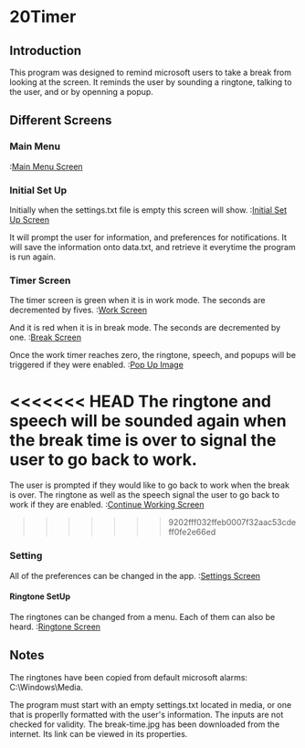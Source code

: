 # 20Timer

## Introduction
This program was designed to remind microsoft users to take a break from looking at the screen. 
It reminds the user by sounding a ringtone, talking to the user, and or by openning a popup. 

## Different Screens
### Main Menu
:[Main Menu Screen](https://raw.githubusercontent.com/aliraeisdanaei/20_20_20_timer/master/images/main_menu.JPG)

### Initial Set Up
Initially when the settings.txt file is empty this screen will show. 
:[Initial Set Up Screen](https://raw.githubusercontent.com/aliraeisdanaei/20_20_20_timer/master/images/initSetup.JPG)

It will prompt the user for information, and preferences for notifications. 
It will save the information onto data.txt, and retrieve it everytime the program is run again. 

### Timer Screen
The timer screen is green when it is in work mode. The seconds are decremented by fives. 
:[Work Screen](https://raw.githubusercontent.com/aliraeisdanaei/20_20_20_timer/master/images/work%20screen.jpg)

And it is red when it is in break mode. The seconds are decremented by one. 
:[Break Screen](https://raw.githubusercontent.com/aliraeisdanaei/20_20_20_timer/master/images/break.JPG)

Once the work timer reaches zero, the ringtone, speech, and popups will be triggered if they were enabled. 
:[Pop Up Image](https://raw.githubusercontent.com/aliraeisdanaei/20_20_20_timer/master/media/break-time.jpg)

<<<<<<< HEAD
The ringtone and speech will be sounded again when the break time is over to signal the user to go back to work. 
=======
The user is prompted if they would like to go back to work when the break is over. The ringtone as well as the speech signal the user to go back to work if they are enabled. 
:[Continue Working Screen](https://raw.githubusercontent.com/aliraeisdanaei/20_20_20_timer/master/images/backWork.JPG)
>>>>>>> 9202fff032ffeb0007f32aac53cdeff0fe2e66ed


### Setting
All of the preferences can be changed in the app. 
:[Settings Screen](https://raw.githubusercontent.com/aliraeisdanaei/20_20_20_timer/master/images/settings.JPG)

#### Ringtone SetUp 
The ringtones can be changed from a menu. Each of them can also be heard. 
:[Ringtone Screen ](https://raw.githubusercontent.com/aliraeisdanaei/20_20_20_timer/master/images/RingtoneSetUp.JPG)


## Notes
The ringtones have been copied from default microsoft alarms: C:\Windows\Media.

The program must start with an empty settings.txt located in media, or one that is properlly formatted with the user's information. 
The inputs are not checked for validity. 
The break-time.jpg has been downloaded from the internet. Its link can be viewed in its properties.
